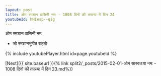 ```yaml
---
layout: post
title: ओम स्मशान वासिनी नमः - 1008 दिनों की तपस्या में दिन 24
youtubeId: hHIesp--qig
---
```

 
 
 ओम स्मशान वासिनी नमः  
 
 -  जो स्मशानभूमीत राहतो 
 
  
 
  
 
 
 
 
 
 


{% include youtubePlayer.html id=page.youtubeId %}
 
[Next]({{ site.baseurl }}{% link  split2/_posts/2015-02-01-ओम सास्वतःया नमः - 1008 दिनों की तपस्या में दिन 23.md%})
 

